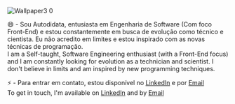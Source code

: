 
![Wallpaper3 0](https://user-images.githubusercontent.com/95272518/144968886-3e1ea663-180c-4f9a-a432-d184a52aa98d.jpg)

😄 - Sou Autodidata, entusiasta em Engenharia de Software (Com foco Front-End) e estou constantemente em busca de evolução como técnico e cientista. Eu não acredito em limites e estou inspirado com as novas técnicas de programação.<br>
I am a Self-taught, Software Engineering enthusiast (with a Front-End focus) and I am constantly looking for evolution as a technician and scientist. I don't believe in limits and am inspired by new programming techniques.
<p>⚡ - Para entrar em contato, estou disponível no <a href="https://www.linkedin.com/in/markley-sales-7a4b07226/">LinkedIn</a> e por <a href="mailto:marksales.dev.eng@gmail.com">Email</a><br>
  To get in touch, I'm available on <a href="https://www.linkedin.com/in/markley-sales-7a4b07226/">LinkedIn</a> and by <a href="mailto:marksales.dev.eng@gmail.com">Email</a>




<!--
**MarkleySales/MarkleySales** is a ✨ _special_ ✨ repository because its `README.md` (this file) appears on your GitHub profile.

Here are some ideas to get you started:

- 🔭 
- 🌱 
- 👯 
- 🤔 
- 💬 
- 📫 
- 😄 
- ⚡ 
-->
